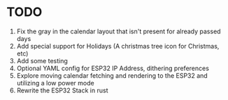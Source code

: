 # TODO

1. Fix the gray in the calendar layout that isn't present for already passed days
2. Add special support for Holidays (A christmas tree icon for Christmas, etc)
3. Add some testing
4. Optional YAML config for ESP32 IP Address, dithering preferences
5. Explore moving calendar fetching and rendering to the ESP32 and utilizing a low power mode
6. Rewrite the ESP32 Stack in rust
